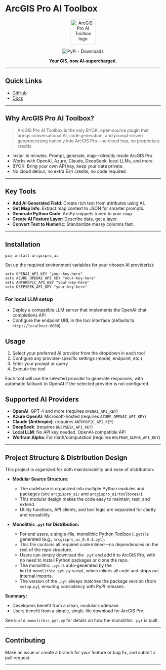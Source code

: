 # ArcGIS Pro AI Toolbox

<p align="center">
  <img src="docs/logo.png" alt="ArcGIS Pro AI Toolbox logo" height="80"/>
</p>

<p align="center">
  <img src="https://img.shields.io/pypi/dw/arcgispro_ai" alt="PyPI - Downloads">
</p>

<p align="center">
  <b>Your GIS, now AI‑supercharged.</b>
</p>

---

## Quick Links
- [GitHub](https://github.com/danmaps/arcgispro-ai-toolbox)
- [Docs](https://danmaps.github.io/arcgispro_ai/)

---

## Why ArcGIS Pro AI Toolbox?

<blockquote>
ArcGIS Pro AI Toolbox is the only BYOK, open‑source plugin that brings conversational AI, code generation, and prompt‑driven geoprocessing natively into ArcGIS Pro—no cloud hop, no proprietary credits.
</blockquote>

- Install in minutes. Prompt, generate, map—directly inside ArcGIS Pro.
- Works with OpenAI, Azure, Claude, DeepSeek, local LLMs, and more.
- BYOK: Bring your own API key, keep your data private.
- No cloud detour, no extra Esri credits, no code required.

---

## Key Tools

- <b>Add AI Generated Field</b>: Create rich text from attributes using AI.
- <b>Get Map Info</b>: Extract map context to JSON for smarter prompts.
- <b>Generate Python Code</b>: ArcPy snippets tuned to your map.
- <b>Create AI Feature Layer</b>: Describe data, get a layer.
- <b>Convert Text to Numeric</b>: Standardize messy columns fast.

---

## Installation

`pip install arcgispro_ai`

Set up the required environment variables for your chosen AI provider(s):

   ```batch
   setx OPENAI_API_KEY "your-key-here"
   setx AZURE_OPENAI_API_KEY "your-key-here"
   setx ANTHROPIC_API_KEY "your-key-here"
   setx DEEPSEEK_API_KEY "your-key-here"
   ```

### For local LLM setup

   - Deploy a compatible LLM server that implements the OpenAI chat completions API
   - Configure the endpoint URL in the tool interface (defaults to `http://localhost:8000`)

## Usage

1. Select your preferred AI provider from the dropdown in each tool
2. Configure any provider-specific settings (model, endpoint, etc.)
3. Enter your prompt or query
4. Execute the tool

Each tool will use the selected provider to generate responses, with automatic fallback to OpenAI if the selected provider is not configured.

## Supported AI Providers

- <b>OpenAI</b>: GPT-4 and more (requires `OPENAI_API_KEY`)
- <b>Azure OpenAI</b>: Microsoft-hosted (requires `AZURE_OPENAI_API_KEY`)
- <b>Claude (Anthropic)</b>: (requires `ANTHROPIC_API_KEY`)
- <b>DeepSeek</b>: (requires `DEEPSEEK_API_KEY`)
- <b>Local LLM</b>: No API key needed, OpenAI-compatible API
- <b>Wolfram Alpha</b>: For math/computation (requires `WOLFRAM_ALPHA_API_KEY`)

---

## Project Structure & Distribution Design

This project is organized for both maintainability and ease of distribution:

- **Modular Source Structure:**
  - The codebase is organized into multiple Python modules and packages (see `arcgispro_ai/` and `arcgispro_ai/toolboxes/`).
  - This modular design makes the code easy to maintain, test, and extend.
  - Utility functions, API clients, and tool logic are separated for clarity and reusability.

- **Monolithic `.pyt` for Distribution:**
  - For end users, a single-file, monolithic Python Toolbox (`.pyt`) is generated (e.g., `arcgispro_ai_0.0.3.pyt`).
  - This file contains all required code inlined—no dependencies on the rest of the repo structure.
  - Users can simply download the `.pyt` and add it to ArcGIS Pro, with no need to install Python packages or clone the repo.
  - The monolithic `.pyt` is auto-generated by the `build_monolithic_pyt.py` script, which inlines all code and strips out internal imports.
  - The version of the `.pyt` always matches the package version (from `setup.py`), ensuring consistency with PyPI releases.

**Summary:**
- Developers benefit from a clean, modular codebase.
- Users benefit from a simple, single-file download for ArcGIS Pro.

See `build_monolithic_pyt.py` for details on how the monolithic `.pyt` is built.

---

## Contributing

Make an issue or create a branch for your feature or bug fix, and submit a pull request.

---

